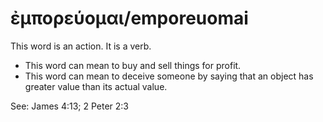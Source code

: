 # ἐμπορεύομαι/emporeuomai
This word is an action. It is a verb.
* This word can mean to buy and sell things for profit.
* This word can mean to deceive someone by saying that an object has greater value than its actual value.

See: James 4:13; 2 Peter 2:3

